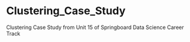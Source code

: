 # Clustering_Case_Study
 Clustering Case Study from Unit 15 of Springboard Data Science Career Track

